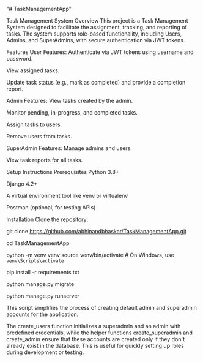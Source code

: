 "# TaskManagementApp" 

Task Management System
Overview
This project is a Task Management System designed to facilitate the assignment, tracking, and reporting of tasks. The system supports role-based functionality, including Users, Admins, and SuperAdmins, with secure authentication via JWT tokens.

Features
User Features:
Authenticate via JWT tokens using username and password.

View assigned tasks.

Update task status (e.g., mark as completed) and provide a completion report.

Admin Features:
View tasks created by the admin.

Monitor pending, in-progress, and completed tasks.

Assign tasks to users.

Remove users from tasks.

SuperAdmin Features:
Manage admins and users.

View task reports for all tasks.

Setup Instructions
Prerequisites
Python 3.8+

Django 4.2+

A virtual environment tool like venv or virtualenv

Postman (optional, for testing APIs)

Installation
Clone the repository:

git clone https://github.com/abhinandbhaskar/TaskManagementApp.git

cd TaskManagementApp

python -m venv venv
source venv/bin/activate   # On Windows, use `venv\Scripts\activate`

pip install -r requirements.txt

python manage.py migrate

python manage.py runserver

This script simplifies the process of creating default admin and superadmin accounts for the application.

The create_users function initializes a superadmin and an admin with predefined credentials, while the helper functions create_superadmin and create_admin ensure that these accounts are created only if they don't already exist in the database. This is useful for quickly setting up roles during development or testing.